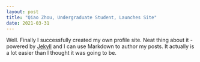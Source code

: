 ```yaml
---
layout: post
title: "Qiao Zhou, Undergraduate Student, Launches Site"
date: 2021-03-31
---
```


Well. Finally I successfully created my own profile site. Neat thing about it - powered by [Jekyll](http://jekyllrb.com) and I can use Markdown to author my posts. It actually is a lot easier than I thought it was going to be.
